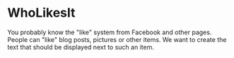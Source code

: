 # WhoLikesIt
You probably know the "like" system from Facebook and other pages. People can "like" blog posts, pictures or other items.
We want to create the text that should be displayed next to such an item.
